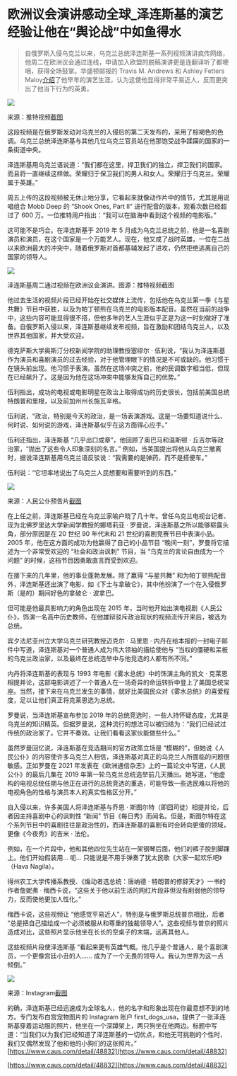 # 欧洲议会演讲感动全球_泽连斯基的演艺经验让他在“舆论战”中如鱼得水
> 自俄罗斯入侵乌克兰以来，乌克兰总统泽连斯基一系列视频演讲疯传网络，他周二在欧洲议会通过连线，申请加入欧盟的脱稿演讲更是连翻译听了都哽咽，获得全场鼓掌。华盛顿邮报的 Travis M. Andrews 和 Ashley Fetters Maloy[介绍](https://www.washingtonpost.com/arts-entertainment/2022/02/28/zelensky-paddington-dancing-with-the-stars/)了他早年的演艺生涯，认为这使他显得非常平易近人，反而更突出了他当下行为的英勇。

![](https://getfunpic.s3.ca-central-1.amazonaws.com/xDHzHndN8Nl5Ds20)

来源：推特视频[截图](https://twitter.com/SaoSasha/status/1497311531041640450)

这段视频是在俄罗斯发动对乌克兰的入侵后的第二天发布的，采用了棕褐色的色调。乌克兰总统泽连斯基与其他几位乌克兰官员站在他那饱受战争蹂躏的国家的一条街道中央。

泽连斯基用乌克兰语说道：“我们都在这里，捍卫我们的独立，捍卫我们的国家。而且将一直继续这样做。荣耀归于保卫我们的男人和女人。荣耀归于乌克兰。荣耀属于英雄。”

周五上传的这段视频被无休止地分享，它看起来就像动作片中的情节，尤其是用说唱组合 Mobb Deep 的 “Shook Ones, Part II” 进行配音的版本，观看次数已经超过了 600 万。一位推特用户指出：“我可以在脑海中看到这个视频的电影版。”

这可能不是巧合。在泽连斯基于 2019 年 5 月成为乌克兰总统之前，他是一名喜剧演员和演员，在这个国家是一个万能艺人。现在，他又成了战时英雄，一位在二战以来欧洲最大的冲突中，随着俄罗斯对首都基辅发起了进攻，仍然拒绝逃离自己的国家的领导人。

![](https://getfunpic.s3.ca-central-1.amazonaws.com/4iuI6nOanLbHaIaQ)

泽连斯基周二通过视频在欧洲议会演讲。图源：推特视频截图

他过去生活的视频片段已经开始在社交媒体上流传，包括他在乌克兰第一季《与星共舞》节目中获胜，以及为帕丁顿熊在乌克兰的电影版本配音。虽然在当前的战争中，这些内容可能显得很不搭，但他多年的艺人生涯似乎正是为这一时刻做好了准备。自俄罗斯入侵以来，泽连斯基继续发布视频，旨在激励和团结乌克兰人，以及世界其他国家，并大受欢迎。

德克萨斯大学奥斯汀分校新闻学院的助理教授塞缪尔 · 伍利说，“我认为泽连斯基作为演员和喜剧演员的过去经验，对于他管理眼下的情况是不可或缺的。他习惯于在镜头前出现。他习惯于表演。虽然在这场冲突之前，他的民调数字相当低，但现在已经飙升了。这是因为他在这场冲突中能够发挥自己的优势。”

伍利指出，成功的电视或电影明星在政治上取得成功的历史很长，包括前美国总统特朗普和里根，以及前加州州长施瓦辛格。

伍利说，“政治，特别是今天的政治，是一场表演游戏。这是一场要知道说什么、何时说、如何说的游戏，泽连斯基似乎在这方面得心应手。”

伍利还指出，泽连斯基 “几乎出口成章”，他回顾了奥巴马和温斯顿 · 丘吉尔等政治家，“抛出了这些令人印象深刻的名言。” 例如，当美国提出将他从乌克兰撤离时，据说泽连斯基用乌克兰语反驳说：“我需要的是弹药，而不是搭便车。”

伍利说：“它坦率地说出了乌克兰人民想要和需要听到的东西。”

![](https://getfunpic.s3.ca-central-1.amazonaws.com/Oy6qEulQcVhrv1gi)

来源：人民公仆预告片[截图](https://www.youtube.com/watch?v=JinkCAN6Bx0)

在上任之前，泽连斯基已经在乌克兰家喻户晓了几十年。曾任乌克兰电视台记者、现为北佛罗里达大学新闻学教授的娜塔莉亚 · 罗曼说，泽连斯基之所以能够崭露头角，部分原因是在 20 世纪 90 年代末和 21 世纪的喜剧竞赛节目中表演小品。2005 年，他在这方面的成功为他赢得了自己的小品节目 “晚间一刻”，罗曼将它描述为一个非常受欢迎的 “社会和政治讽刺” 节目，当 “乌克兰的言论自由成为一个问题” 的时候，这档节目因勇敢直言而受到欢迎。

在接下来的几年里，他的事业蓬勃发展。除了赢得 “与星共舞” 和为帕丁顿熊配音外，泽连斯基还出演了电影，如《下士与拿破仑》，其中他扮演了一个在入侵俄罗斯（是的）期间好色的拿破仑 · 波拿巴。

但可能是他最具影响力的角色出现在 2015 年，当时他开始出演电视剧《人民公仆》，饰演一名高中历史教师，在他雄辩驳斥政治现状的视频流传开来后，被选为总统。

宾夕法尼亚州立大学乌克兰研究教授迈克尔 · 马里恩 · 内丹在给本报的一封电子邮件中写道，泽连斯基对一个普通人成为伟大领袖的描绘使他与 “当权的僵硬和呆板的乌克兰政治家，以及最终在总统选举中与他竞选的人都有所不同。”

内丹将泽连斯基的表现与 1993 年电影《雾水总统》中的饰演主角的凯文 · 克莱恩相提并论，这部电影讲述了一个普通人在一场奇异的命运转折中登上了美国总统宝座。当然，接下来在乌克兰发生的事情，就好比美国民众对《雾水总统》的喜爱程度，足以让他们真正将克莱恩选为总统。

罗曼说，当泽连斯基宣布参加 2019 年的总统竞选时，一些人持怀疑态度，尤其是乌克兰的知识精英。但据罗曼说，这种流行的想法可以被归结为：“我们已经试过传统的政治家了。它并不奏效。让我们看看这家伙能做些什么。”

虽然罗曼回忆说，泽连斯基在竞选期间的官方政策立场是 “模糊的”，但她说《人民公仆》的内容使许多乌克兰人相信，泽连斯基对真正的乌克兰人所面临的问题很敏感。正如罗曼在 2021 年发表在《欧洲通信杂志》上的一篇论文中写道，《人民公仆》的最后几集在 2019 年第一轮乌克兰总统选举前几天播出。她写道，“他虚构的电视总统任期与他正在进行的总统竞选的重迭，可能导致一些选民难以将他的电视角色的性格与演员本人的真实性格区分开。”

自入侵以来，许多美国人将泽连斯基与乔恩 · 斯图尔特（即囧司徒）相提并论，后者因主持喜剧中心的讽刺性 “新闻” 节目《每日秀》而闻名。但是，斯图尔特在这个系列节目中的喜剧往往是政治性的，而泽连斯基的喜剧有时会转向更傻的领域，更像《今夜秀》的吉米 · 法伦。

例如，在一个片段中，他和其他四位先生站在一架钢琴后面，他们的裤子脱到脚踝上。他们开始假装用… 呃… 只能说是不用手弹奏了犹太民歌《大家一起欢乐吧》（Hava Nagila）。

得州农工大学传播系教授、《煽动者选总统：唐纳德 · 特朗普的修辞天才》一书的作者詹妮弗 · 梅西卡说，“这些关于他以前生活的网红片段非但没有削弱他的领导力，反而使他更加人性化。”

梅西卡说，这些视频让 “他感觉平易近人”，特别是与俄罗斯总统普京相比，后者 “总是把自己描绘成一个必须被服从和尊重的独裁领导人”。这些视频与普京的照片造成对比，这些照片显示他坐在长长的空桌子的末端，远离其他人。

这些视频片段使泽连斯基 “看起来更有英雄气概。他几乎是个普通人，是个喜剧演员，一个更像宫廷小丑的人…… 成为了一个无畏的领导人。我认为世界为这一点倾倒。”

![](https://getfunpic.s3.ca-central-1.amazonaws.com/4OKNx5Pt1gxGDnQU)

来源：Instagram[截图](https://www.instagram.com/p/Cafk4JOOqTU/)

的确，泽连斯基已经迅速成为全球名人，他的名字和形象出现在你最意想不到的地方。专门发布白宫宠物图片的 Instagram 账户 first_dogs_usa，提供了一张泽连斯基穿着运动服的照片，他坐在一个深蹲架上，两只狗坐在他两边。标题中写道：“当我们以为我们已经知道了泽连斯基的一切优点，和他无可挑剔的个性时，我们又偶然发现了他和他的小狗们的这张照片。” 
 [https://www.caus.com/detail/48832](https://www.caus.com/detail/48832)

 [https://www.caus.com/detail/48832](https://www.caus.com/detail/48832)
